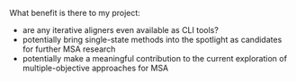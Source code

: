 



What benefit is there to my project:
- are any iterative aligners even available as CLI tools?
- potentially bring single-state methods into the spotlight as candidates for further MSA research
- potentially make a meaningful contribution to the current exploration of multiple-objective approaches for MSA







